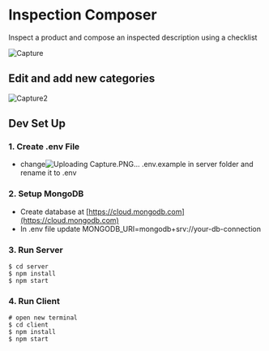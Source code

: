 # Inspection Composer

Inspect a product and compose an inspected description using a checklist

![Capture](https://github.com/gahmee/Inspection-Composer/assets/69001161/78d96175-0605-4f77-9768-1080e27b90b0)


## Edit and add new categories

![Capture2](https://github.com/gahmee/Inspection-Composer/assets/69001161/6e538234-ba48-452d-b5f0-aad14a304190)



## Dev Set Up
### 1. Create .env File

- change![Uploading Capture.PNG…]()
 .env.example in server folder and rename it to .env

### 2. Setup MongoDB

  - Create database at [https://cloud.mongodb.com](https://cloud.mongodb.com)
  - In .env file update MONGODB_URI=mongodb+srv://your-db-connection

### 3. Run Server

```
$ cd server
$ npm install
$ npm start
```

### 4. Run Client

```
# open new terminal
$ cd client
$ npm install
$ npm start
```
